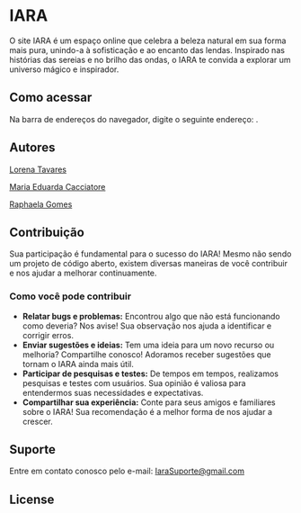 # IARA

O site IARA é um espaço online que celebra a beleza natural em sua forma mais pura, unindo-a à sofisticação e ao encanto das lendas. Inspirado nas histórias das sereias e no brilho das ondas, o IARA te convida a explorar um universo mágico e inspirador.

## Como acessar

Na barra de endereços do navegador, digite o seguinte endereço: .


## Autores

[Lorena Tavares](https://github.com/Lorenaatavares)

[Maria Eduarda Cacciatore](https://github.com/DudaCacciatore)

[Raphaela Gomes]()


## Contribuição

Sua participação é fundamental para o sucesso do IARA! Mesmo não sendo um projeto de código aberto, existem diversas maneiras de você contribuir e nos ajudar a melhorar continuamente.

### Como você pode contribuir

* **Relatar bugs e problemas:** Encontrou algo que não está funcionando como deveria? Nos avise! Sua observação nos ajuda a identificar e corrigir erros.
* **Enviar sugestões e ideias:** Tem uma ideia para um novo recurso ou melhoria? Compartilhe conosco! Adoramos receber sugestões que tornam o IARA ainda mais útil.
* **Participar de pesquisas e testes:** De tempos em tempos, realizamos pesquisas e testes com usuários. Sua opinião é valiosa para entendermos suas necessidades e expectativas.
* **Compartilhar sua experiência:** Conte para seus amigos e familiares sobre o IARA! Sua recomendação é a melhor forma de nos ajudar a crescer.

## Suporte

Entre em contato conosco pelo e-mail: IaraSuporte@gmail.com

## License

